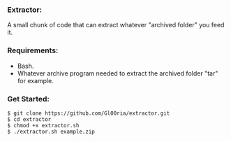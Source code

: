 ### Extractor:
A small chunk of code that can extract whatever "archived folder" you feed it.

### Requirements:
- Bash.
- Whatever archive program needed to extract the archived folder "tar" for
  example.

### Get Started:
```
$ git clone https://github.com/Gl00ria/extractor.git
$ cd extractor
$ chmod +x extractor.sh
$ ./extractor.sh example.zip
```
